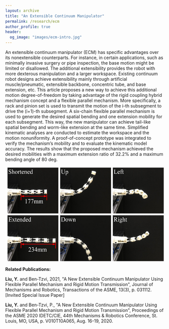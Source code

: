 ```yaml
---
layout: archive
title: "An Extensible Continuum Manipulator"
permalink: /research/ecm
author_profile: true
header:
  og_image: "images/ecm-intro.jpg"
---
```


An extensible continuum manipulator (ECM) has specific advantages over its nonextensible counterparts. For instance, in certain applications, such as minimally invasive surgery or pipe inspection, the base motion might be limited or disallowed. The additional extensibility provides the robot with more dexterous manipulation and a larger workspace. Existing continuum robot designs achieve extensibility mainly through artificial muscle/pneumatic, extensible backbone, concentric tube, and base extension, etc. This article proposes a new way to achieve this additional motion degree-of-freedom by taking advantage of the rigid coupling hybrid mechanism concept and a flexible parallel mechanism. More specifically, a rack and pinion set is used to transmit the motion of the i-th subsegment to drive the (i+1)-th subsegment. A six-chain flexible parallel mechanism is used to generate the desired spatial bending and one extension mobility for each subsegment. This way, the new manipulator can achieve tail-like spatial bending and worm-like extension at the same time. Simplified kinematic analyses are conducted to estimate the workspace and the motion nonuniformity. A proof-of-concept prototype was integrated to verify the mechanism’s mobility and to evaluate the kinematic model accuracy. The results show that the proposed mechanism achieved the desired mobilities with a maximum extension ratio of 32.2% and a maximum bending angle of 80 deg.

<img style="height:300px;" src="/images/ecm.jpg"/>

**Related Publications:**

**Liu, Y.** and Ben-Tzvi, 2021, "A New Extensible Continuum Manipulator Using Flexible Parallel Mechanism and Rigid Motion Transmission", Journal of Mechanisms and Robotics, Transactions of the ASME, 13(3), p. 031112. [Invited Special Issue Paper]

**Liu, Y.** and Ben-Tzvi, P., "A New Extensible Continuum Manipulator Using Flexible Parallel Mechanism and Rigid Motion Transmission", Proceedings of the ASME 2020 IDETC/CIE, 44th Mechanisms & Robotics Conference, St. Louis, MO, USA, p. V010T10A065, Aug. 16-19, 2020.
